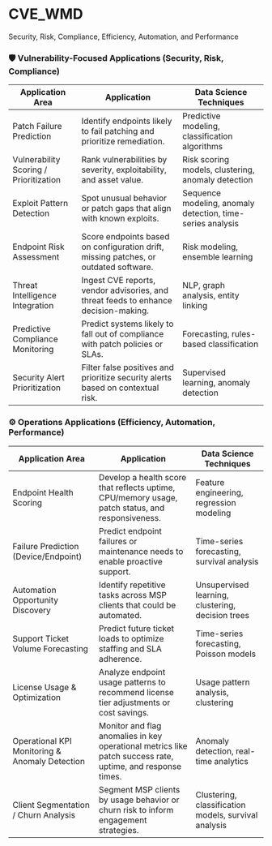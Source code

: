 # CVE_WMD
Security, Risk, Compliance, Efficiency, Automation, and Performance

### 🛡️ Vulnerability-Focused Applications (Security, Risk, Compliance)

| Application Area                    | Application                                                               | Data Science Techniques                      |
|------------------------------------|---------------------------------------------------------------------------------------------|------------------------------------------------------------|
| Patch Failure Prediction           | Identify endpoints likely to fail patching and prioritize remediation.                      | Predictive modeling, classification algorithms             |
| Vulnerability Scoring / Prioritization | Rank vulnerabilities by severity, exploitability, and asset value.                        | Risk scoring models, clustering, anomaly detection         |
| Exploit Pattern Detection          | Spot unusual behavior or patch gaps that align with known exploits.                         | Sequence modeling, anomaly detection, time-series analysis |
| Endpoint Risk Assessment           | Score endpoints based on configuration drift, missing patches, or outdated software.        | Risk modeling, ensemble learning                           |
| Threat Intelligence Integration    | Ingest CVE reports, vendor advisories, and threat feeds to enhance decision-making.         | NLP, graph analysis, entity linking                        |
| Predictive Compliance Monitoring   | Predict systems likely to fall out of compliance with patch policies or SLAs.               | Forecasting, rules-based classification                    |
| Security Alert Prioritization     | Filter false positives and prioritize security alerts based on contextual risk.             | Supervised learning, anomaly detection                     |


### ⚙️ Operations Applications (Efficiency, Automation, Performance)

| Application Area                      | Application                                                                | Data Science Techniques                   |
|--------------------------------------|---------------------------------------------------------------------------------------------|------------------------------------------------------------|
| Endpoint Health Scoring              | Develop a health score that reflects uptime, CPU/memory usage, patch status, and responsiveness. | Feature engineering, regression modeling                   |
| Failure Prediction (Device/Endpoint) | Predict endpoint failures or maintenance needs to enable proactive support.                 | Time-series forecasting, survival analysis                 |
| Automation Opportunity Discovery     | Identify repetitive tasks across MSP clients that could be automated.                       | Unsupervised learning, clustering, decision trees          |
| Support Ticket Volume Forecasting    | Predict future ticket loads to optimize staffing and SLA adherence.                         | Time-series forecasting, Poisson models                    |
| License Usage & Optimization         | Analyze endpoint usage patterns to recommend license tier adjustments or cost savings.      | Usage pattern analysis, clustering                         |
| Operational KPI Monitoring & Anomaly Detection | Monitor and flag anomalies in key operational metrics like patch success rate, uptime, and response times. | Anomaly detection, real-time analytics                     |
| Client Segmentation / Churn Analysis | Segment MSP clients by usage behavior or churn risk to inform engagement strategies.        | Clustering, classification models, survival analysis       |
